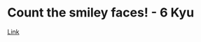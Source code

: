 # Count the smiley faces! - 6 Kyu
[Link](https://www.codewars.com/kata/583203e6eb35d7980400002a/train/javascript)
